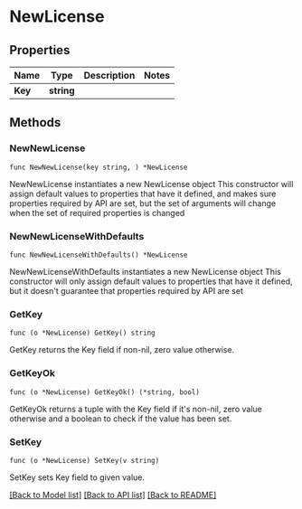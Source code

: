 # NewLicense

## Properties

Name | Type | Description | Notes
------------ | ------------- | ------------- | -------------
**Key** | **string** |  | 

## Methods

### NewNewLicense

`func NewNewLicense(key string, ) *NewLicense`

NewNewLicense instantiates a new NewLicense object
This constructor will assign default values to properties that have it defined,
and makes sure properties required by API are set, but the set of arguments
will change when the set of required properties is changed

### NewNewLicenseWithDefaults

`func NewNewLicenseWithDefaults() *NewLicense`

NewNewLicenseWithDefaults instantiates a new NewLicense object
This constructor will only assign default values to properties that have it defined,
but it doesn't guarantee that properties required by API are set

### GetKey

`func (o *NewLicense) GetKey() string`

GetKey returns the Key field if non-nil, zero value otherwise.

### GetKeyOk

`func (o *NewLicense) GetKeyOk() (*string, bool)`

GetKeyOk returns a tuple with the Key field if it's non-nil, zero value otherwise
and a boolean to check if the value has been set.

### SetKey

`func (o *NewLicense) SetKey(v string)`

SetKey sets Key field to given value.



[[Back to Model list]](../README.md#documentation-for-models) [[Back to API list]](../README.md#documentation-for-api-endpoints) [[Back to README]](../README.md)


